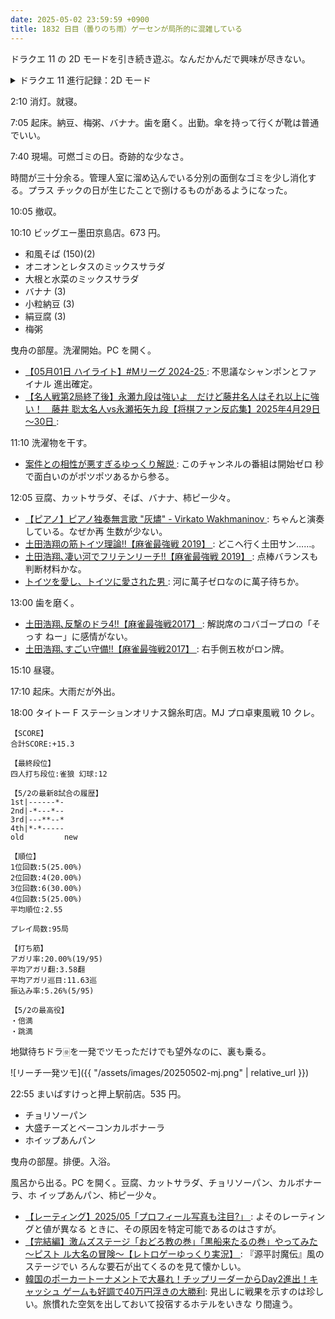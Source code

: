 ```yaml
---
date: 2025-05-02 23:59:59 +0900
title: 1832 日目（曇りのち雨）ゲーセンが局所的に混雑している
---
```


ドラクエ 11 の 2D モードを引き続き遊ぶ。なんだかんだで興味が尽きない。

<details><summary>ドラクエ 11 進行記録：2D モード</summary>
<p>2D モードでの冒険を続ける。気付いた点を列挙する：</p>
<ul>
  <li>冒険の書の世界のダンジョンのおそらくすべての宝箱がリセットされている。また中身を得られる。</li>
  <li>ダーハルーネの街中に前景で隠れている宝箱か何かがあり、そこから指輪か首飾りを得る。</li>
  <li>デルカダール兵の戦闘時グラフィックは魔物の流用。</li>
  <li>ホメロス将軍の戦闘時グラフィックは描き下ろし？</li>
  <li>船での移動は 3D モードよりもやりやすい。昔のドラクエと同じく、歩ける地形ならば上陸可能。</li>
  <li>ネルセンの宿屋でウシと話すとてんきよほうを習得し、関連称号もゲッツ。3D のときに全ウシに話しかけて獲得できる称号に対応？</li>
</ul>
<p>とりあえずグロッタの武闘会直前まで物語を進める。冒険の書の世界はトヘロスを使えるようになったら再探索しよう。</p>
</details>

2:10 消灯。就寝。

7:05 起床。納豆、梅粥、バナナ。歯を磨く。出勤。傘を持って行くが靴は普通でいい。

7:40 現場。可燃ゴミの日。奇跡的な少なさ。

時間が三十分余る。管理人室に溜め込んでいる分別の面倒なゴミを少し消化する。プラス
チックの日が生じたことで捌けるものがあるようになった。

10:05 撤収。

10:10 ビッグエー墨田京島店。673 円。

* 和風そば (150)(2)
* オニオンとレタスのミックスサラダ
* 大根と水菜のミックスサラダ
* バナナ (3)
* 小粒納豆 (3)
* 絹豆腐 (3)
* 梅粥

曳舟の部屋。洗濯開始。PC を開く。

* [【05月01日 ハイライト】#Mリーグ 2024-25
  ](https://www.youtube.com/watch?v=3ovPtenWlfY): 不思議なシャンポンとファイナル
  進出確定。
* [【名人戦第2局終了後】永瀬九段は強いよ　だけど藤井名人はそれ以上に強い！　藤井
  聡太名人vs永瀬拓矢九段【将棋ファン反応集】2025年4月29日～30日
  ](https://www.youtube.com/watch?v=YwIAedc2q1E): 

11:10 洗濯物を干す。

* [案件との相性が悪すぎるゆっくり解説
  ](https://www.youtube.com/watch?v=w7Zw1RQBqgQ): このチャンネルの番組は開始ゼロ
  秒で面白いのがポツポツあるから参る。

12:05 豆腐、カットサラダ、そば、バナナ、柿ピー少々。

* [【ピアノ】ピアノ独奏無言歌 "灰燼" - Virkato Wakhmaninov
  ](https://www.youtube.com/watch?v=coIkKbJS-Wc): ちゃんと演奏している。なぜか再
  生数が少ない。
* [土田浩翔の筋トイツ理論!!【麻雀最強戦 2019】
  ](https://www.youtube.com/watch?v=bp35voZ7zig): どこへ行く土田サン……。
* [土田浩翔､凄い河でフリテンリーチ!!【麻雀最強戦 2019】
  ](https://www.youtube.com/watch?v=6zvTKdilQp0): 点棒バランスも判断材料かな。
* [トイツを愛し、トイツに愛された男
  ](https://www.youtube.com/watch?v=LLh2l7P5vn0): 河に萬子ゼロなのに萬子待ちか。

13:00 歯を磨く。

* [土田浩翔､反撃のドラ4!!【麻雀最強戦2017】
  ](https://www.youtube.com/watch?v=3HzKNkyD9ks): 解説席のコバゴープロの「そっす
  ねー」に感情がない。
* [土田浩翔､すごい守備!!【麻雀最強戦2017】
  ](https://www.youtube.com/watch?v=uU0Az75qH5Q): 右手側五枚がロン牌。

15:10 昼寝。

17:10 起床。大雨だが外出。

18:00 タイトー F ステーションオリナス錦糸町店。MJ プロ卓東風戦 10 クレ。

```text
【SCORE】
合計SCORE:+15.3

【最終段位】
四人打ち段位:雀狼 幻球:12

【5/2の最新8試合の履歴】
1st|------*-
2nd|-*---*--
3rd|---**--*
4th|*-*-----
old         new

【順位】
1位回数:5(25.00%)
2位回数:4(20.00%)
3位回数:6(30.00%)
4位回数:5(25.00%)
平均順位:2.55

プレイ局数:95局

【打ち筋】
アガリ率:20.00%(19/95)
平均アガリ翻:3.58翻
平均アガリ巡目:11.63巡
振込み率:5.26%(5/95)

【5/2の最高役】
・倍満
・跳満
```

地獄待ちドラ🀅を一発でツモっただけでも望外なのに、裏も乗る。

![リーチ一発ツモ]({{ "/assets/images/20250502-mj.png" | relative_url }})

22:55 まいばすけっと押上駅前店。535 円。

* チョリソーパン
* 大盛チーズとベーコンカルボナーラ
* ホイップあんパン

曳舟の部屋。排便。入浴。

風呂から出る。PC を開く。豆腐、カットサラダ、チョリソーパン、カルボナーラ、ホ
イップあんパン、柿ピー少々。

* [【レーティング】2025/05「プロフィール写真も注目?」
  ](https://www.youtube.com/watch?v=Xy50hK89lNg): よそのレーティングと値が異なる
  ときに、その原因を特定可能であるのはさすが。
* [【完結編】激ムズステージ「おどろ教の巻」「黒船来たるの巻」やってみた～ピスト
  ル大名の冒険～【レトロゲーゆっくり実況】
  ](https://www.youtube.com/watch?v=7r88RRO5-sc): 『源平討魔伝』風のステージでい
  ろんな要石が出てくるのを見て懐かしい。
* [韓国のポーカートーナメントで大暴れ！チップリーダーからDay2進出！キャッシュ
  ゲームも好調で40万円浮きの大勝利](https://www.youtube.com/watch?v=0d_5lwC1R6A):
  見出しに戦果を示すのは珍しい。旅慣れた空気を出しておいて投宿するホテルをいきな
  り間違う。
